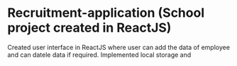 # Recruitment-application (School project created in ReactJS)
Created user interface in ReactJS where user can add the data of employee and can datele data if required. Implemented local storage and 
